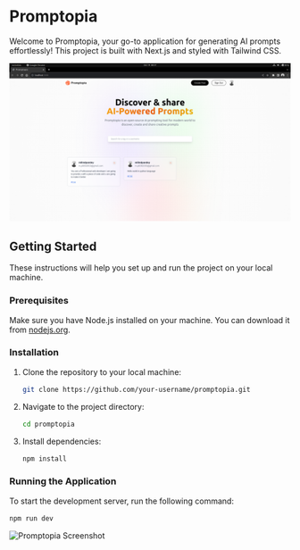 # Promptopia

Welcome to Promptopia, your go-to application for generating AI prompts effortlessly! This project is built with Next.js and styled with Tailwind CSS.

![Promptopia Screenshot](./public/assets/images/Screenshot%20from%202023-10-19%2008-57-10.png)

## Getting Started

These instructions will help you set up and run the project on your local machine.

### Prerequisites

Make sure you have Node.js installed on your machine. You can download it from [nodejs.org](https://nodejs.org/).

### Installation

1. Clone the repository to your local machine:

   ```bash
   git clone https://github.com/your-username/promptopia.git
   ```

2. Navigate to the project directory:

   ```bash
   cd promptopia
   ```

3. Install dependencies:

   ```bash
   npm install
   ```

### Running the Application

To start the development server, run the following command:

```bash
npm run dev
```

![Promptopia Screenshot](/assets/images/AnotherScreenshot.png)
